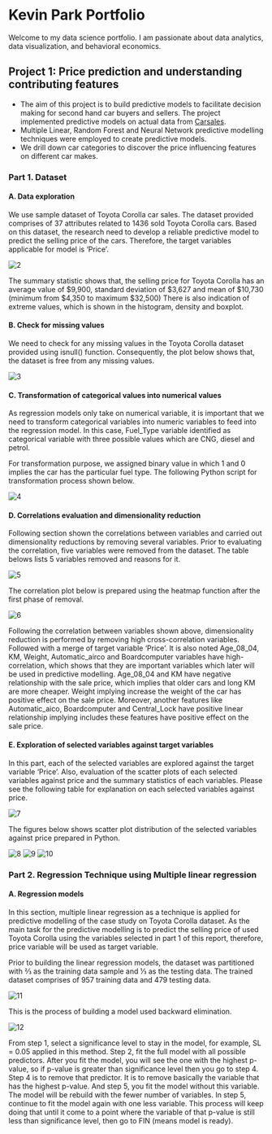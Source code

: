 # Kevin Park Portfolio               
Welcome to my data science portfolio. I am passionate about data analytics, data visualization, and behavioral economics.

## Project 1: Price prediction and understanding contributing features

* The aim of this project is to build predictive models to facilitate decision making for second hand car buyers and sellers. The project implemented predictive models on actual data from [Carsales](https://www.carsales.com.au/). 
* Multiple Linear, Random Forest and Neural Network predictive modelling techniques were employed to create predictive models. 
* We drill down car categories to discover the price influencing features on different car makes. 

### Part 1. Dataset

#### A. Data exploration

We use sample dataset of Toyota Corolla car sales. The dataset provided comprises of 37 attributes related to 1436 sold Toyota Corolla cars. Based on this dataset, the research need to develop a reliable predictive model to predict the selling price of the cars. Therefore, the target variables applicable for model is ‘Price’.

![2](https://user-images.githubusercontent.com/32251175/160736373-b626234a-2f39-4eb6-9f79-b73ba29b82e4.PNG)

The summary statistic shows that, the selling price for Toyota Corolla has an average value of $9,900, standard deviation of $3,627 and mean of $10,730 (minimum from $4,350 to maximum $32,500) There is also indication of extreme values, which is shown in the histogram, density and boxplot. 

#### B. Check for missing values

We need to check for any missing values in the Toyota Corolla dataset provided using isnull() function. Consequently, the plot below shows that, the dataset is free from any missing values.

![3](https://user-images.githubusercontent.com/32251175/160737020-9fbbd381-42f7-4753-b03b-7c5996b14d75.PNG)

#### C. Transformation of categorical values into numerical values

As regression models only take on numerical variable, it is important that we need to transform categorical variables into numeric variables to feed into the regression model. In this case, Fuel_Type variable identified as categorical variable with three possible values which are CNG, diesel and petrol.

For transformation purpose, we assigned binary value in which 1 and 0 implies the car has the particular fuel type. The following Python script for transformation process shown below.

![4](https://user-images.githubusercontent.com/32251175/160737093-5871e614-8453-4363-a2be-57752cf37361.PNG)

#### D. Correlations evaluation and dimensionality reduction

Following section shown the correlations between variables and carried out dimensionality reductions by removing several variables. Prior to evaluating the correlation, five variables were removed from the dataset. The table belows lists 5 variables removed and reasons for it.

![5](https://user-images.githubusercontent.com/32251175/160737167-2ae47291-7b42-4345-8259-fe4cbad57f0e.PNG)

The correlation plot below is prepared using the heatmap function after the first phase of removal.

![6](https://user-images.githubusercontent.com/32251175/160737243-58b636c9-5cc4-4009-9b98-aa7bcc0a8e7e.PNG)

Following the correlation between variables shown above, dimensionality reduction is performed by removing high cross-correlation variables. Followed with a merge of target variable ‘Price’. It is also noted Age_08_04, KM, Weight, Automatic_airco and Boardcomputer variables have high-correlation, which shows that they are important variables which later will be used in predictive modelling. Age_08_04 and KM have negative relationship with the sale price, which implies that older cars and long KM are more cheaper. Weight implying increase the weight of the car has positive effect on the sale price. Moreover, another features like Automatic_aico, Boardcomputer and Central_Lock have positive linear relationship implying includes these features have positive effect on the sale price.

#### E. Exploration of selected variables against target variables

In this part, each of the selected variables are explored against the target variable ‘Price’. Also, evaluation of the scatter plots of each selected variables against price and the summary statistics of each variables. Please see the following table for explanation on each selected variables against price.

![7](https://user-images.githubusercontent.com/32251175/160738436-55375ab2-9968-4ade-9e97-8e37238d6e0b.PNG)

The figures below shows scatter plot distribution of the selected variables against price prepared in Python. 

![8](https://user-images.githubusercontent.com/32251175/160744621-21e95cf7-cbe2-42e1-bccf-e5aa95449bbc.PNG)
![9](https://user-images.githubusercontent.com/32251175/160744623-25a97ba2-d88e-4850-9fdb-2f66e0b35883.PNG)
![10](https://user-images.githubusercontent.com/32251175/160744629-1ce1f4a6-aa21-47c7-8361-89ba363703d9.PNG)

### Part 2. Regression Technique using Multiple linear regression

#### A. Regression models

In this section, multiple linear regression as a technique is applied for predictive modelling of the case study on Toyota Corolla dataset. As the main task for the predictive modelling is to predict the selling price of used Toyota Corolla using the variables selected in part 1 of this report, therefore, price variable will be used as target variable. 

Prior to building the linear regression models, the dataset was partitioned with ⅔ as the training data sample and ⅓ as the testing data. The trained dataset comprises of 957 training data and 479 testing data. 

![11](https://user-images.githubusercontent.com/32251175/160744920-32d11ce0-c265-4fa9-8eae-8d47c558c9c1.PNG)

This is the process of building a model used backward elimination.

![12](https://user-images.githubusercontent.com/32251175/160744984-d3fa466e-8322-4ff6-bf02-019a59a07f5d.PNG)

From step 1, select a significance level to stay in the model, for example, SL = 0.05 applied in this method. Step 2, fit the full model with all possible predictors. After you fit the model, you will see the one with the highest p-value, so if p-value is greater than significance level then you go to step 4. Step 4 is to remove that predictor. It is to remove basically the variable that has the highest p-value. And step 5, you fit the model without this variable. The model will be rebuild with the fewer number of variables. In step 5, continue to fit the model again with one less variable. This process will keep doing that until it come to a point where the variable of that p-value is still less than significance level, then go to FIN (means model is ready).

